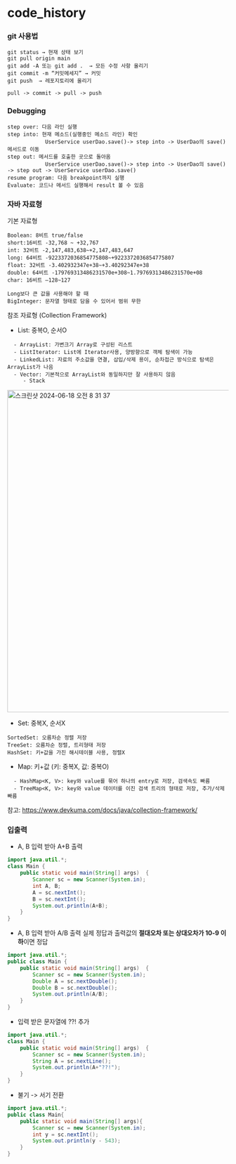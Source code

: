 # code_history

### git 사용법

```
git status → 현재 상태 보기
git pull origin main 
git add -A 또는 git add .  → 모든 수정 사항 올리기
git commit -m “커밋메세지” → 커밋
git push  → 레포지토리에 올리기

pull -> commit -> pull -> push
```

### Debugging

```
step over: 다음 라인 실행
step into: 현재 메소드(실행중인 메소드 라인) 확인
            UserService userDao.save()-> step into -> UserDao의 save() 메서드로 이동
step out: 메서드를 호출한 곳으로 돌아옴
            UserService userDao.save()-> step into -> UserDao의 save() -> step out -> UserService userDao.save()
resume program: 다음 breakpoint까지 실행
Evaluate: 코드나 메서드 실행해서 result 볼 수 있음

```
### 자바 자료형

기본 자료형
```
Boolean: 8비트 true/false
short:16비트 -32,768 ~ +32,767
int: 32비트 -2,147,483,638~+2,147,483,647
long: 64비트 -9223372036854775808~+9223372036854775807
float: 32비트 -3.402932347e+38~+3.40292347e+38
double: 64비트 -179769313486231570e+308~1.79769313486231570e+08
char: 16비트 –128~127

Long보다 큰 값을 사용해야 할 때
BigInteger: 문자열 형태로 담을 수 있어서 범위 무한
```

참조 자료형 (Collection Framework)

- List: 중복O, 순서O
```
  - ArrayList: 가변크기 Array로 구성된 리스트
  - ListIterator: List에 Iterator사용, 양방향으로 객체 탐색이 가능
  - LinkedList: 자료의 주소값을 연결, 삽입/삭제 용이, 순차접근 방식으로 탐색은 ArrayList가 나음
  - Vector: 기본적으로 ArrayList와 동일하지만 잘 사용하지 않음
     - Stack
```
<img width="734" alt="스크린샷 2024-06-18 오전 8 31 37" src="https://github.com/protocol-coffee-and-garage/code_history/assets/121208913/24122ed1-cdb4-43ec-b53b-ca5ce3b73c39">

- Set: 중복X, 순서X
```
SortedSet: 오름차순 정렬 저장
TreeSet: 오름차순 정렬, 트리형태 저장
HashSet: 키+값을 가진 해시테이블 사용, 정렬X
```

- Map: 키+값 (키: 중복X, 값: 중복O)
```
  - HashMap<K, V>: key와 value를 묶어 하나의 entry로 저장, 검색속도 빠름
  - TreeMap<K, V>: key와 value 데이터를 이진 검색 트리의 형태로 저장, 추가/삭제 빠름
```



참고: https://www.devkuma.com/docs/java/collection-framework/



### 입출력 
- A, B 입력 받아 A+B 출력
```java
import java.util.*;
class Main {
    public static void main(String[] args)  {
        Scanner sc = new Scanner(System.in);
        int A, B;
        A = sc.nextInt();
        B = sc.nextInt();
        System.out.println(A+B);
    }
}
```
-  A, B 입력 받아 A/B 출력
  실제 정답과 출력값의 **절대오차 또는 상대오차가 10-9 이하**이면 정답
```java
import java.util.*;
public class Main {
    public static void main(String[] args)  {
        Scanner sc = new Scanner(System.in);
        Double A = sc.nextDouble();
        Double B = sc.nextDouble();
        System.out.println(A/B);
    }
}
```
- 입력 받은 문자열에 ??! 추가
```java
import java.util.*;
class Main {
    public static void main(String[] args)  {
        Scanner sc = new Scanner(System.in);
        String A = sc.nextLine();
        System.out.println(A+"??!");
    }
}
```
- 불기 -> 서기 전환
```java
import java.util.*;
public class Main{
    public static void main(String[] args){
        Scanner sc = new Scanner(System.in);
        int y = sc.nextInt();
        System.out.println(y - 543);
    }
}
```


